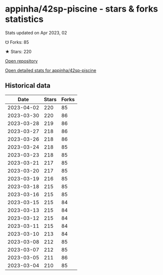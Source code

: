 # appinha/42sp-piscine - stars & forks statistics

Stats updated on Apr 2023, 02

☋ Forks: 85

★ Stars: 220

[Open repository](https://github.com/appinha/42sp-piscine)

[Open detailed stats for appinha/42sp-piscine](https://reviewgithub.com/rep/appinha/42sp-piscine)

## Historical data
| Date | Stars | Forks |
|------|-------|-------|
| 2023-04-02 | 220 | 85 | 
| 2023-03-30 | 220 | 86 | 
| 2023-03-28 | 219 | 86 | 
| 2023-03-27 | 218 | 86 | 
| 2023-03-26 | 218 | 86 | 
| 2023-03-24 | 218 | 85 | 
| 2023-03-23 | 218 | 85 | 
| 2023-03-21 | 217 | 85 | 
| 2023-03-20 | 217 | 85 | 
| 2023-03-19 | 216 | 85 | 
| 2023-03-18 | 215 | 85 | 
| 2023-03-16 | 215 | 85 | 
| 2023-03-15 | 215 | 84 | 
| 2023-03-13 | 215 | 84 | 
| 2023-03-12 | 215 | 84 | 
| 2023-03-11 | 215 | 84 | 
| 2023-03-10 | 213 | 84 | 
| 2023-03-08 | 212 | 85 | 
| 2023-03-07 | 212 | 85 | 
| 2023-03-05 | 211 | 86 | 
| 2023-03-04 | 210 | 85 | 

